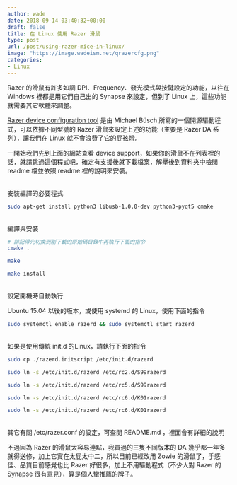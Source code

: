 ```yaml
---
author: wade
date: 2018-09-14 03:40:32+00:00
draft: false
title: 在 Linux 使用 Razer 滑鼠
type: post
url: /post/using-razer-mice-in-linux/
image: "https://image.wadeism.net/qrazercfg.png"
categories:
- Linux
---
```


Razer 的滑鼠有許多如調 DPI、Frequency、發光模式與按鍵設定的功能，以往在 Windows 裡都是用它們自己出的 Synapse 來設定，但到了 Linux 上，這些功能就需要其它軟體來調整。

[Razer device configuration tool](https://bues.ch/cms/hacking/razercfg.html) 是由 Michael Büsch 所寫的一個開源驅動程式，可以依據不同型號的 Razer 滑鼠來設定上述的功能（主要是 Razer DA 系列），讓我們在 Linux 就不會浪費了它的屁孩燈。

一開始我們先到上面的網站查看 device support，如果你的滑鼠不在列表裡的話，就請跳過這個程式吧，確定有支援後就下載檔案，解壓後到資料夾中檢閱 readme 檔並依照 readme 裡的說明來安裝。

\
安裝編譯的必要程式
    
```bash
sudo apt-get install python3 libusb-1.0.0-dev python3-pyqt5 cmake
```

\
編譯與安裝
    
```bash
# 請記得先切換到剛下載的原始碼目錄中再執行下面的指令
cmake .
```
    
```bash
make
```
    
```bash
make install
```

\
設定開機時自動執行

Ubuntu 15.04 以後的版本，或使用 systemd 的 Linux，使用下面的指令

```bash
sudo systemctl enable razerd && sudo systemctl start razerd
```

\
如果是使用傳統 init.d 的Linux，請執行下面的指令

```bash
sudo cp ./razerd.initscript /etc/init.d/razerd
```
    
```bash
sudo ln -s /etc/init.d/razerd /etc/rc2.d/S99razerd
```

```bash
sudo ln -s /etc/init.d/razerd /etc/rc5.d/S99razerd
```

```bash
sudo ln -s /etc/init.d/razerd /etc/rc6.d/K01razerd
```
    
```bash
sudo ln -s /etc/init.d/razerd /etc/rc6.d/K01razerd
```

\
其它有關 /etc/razer.conf 的設定，可查閱 README.md ，裡面會有詳細的說明

不過因為 Razer 的滑鼠太容易連點，我買過的三隻不同版本的 DA 幾乎都一年多就得送修，加上它實在太屁太中二，所以目前已經改用 Zowie 的滑鼠了，手感佳、品質目前感覺也比 Razer 好很多，加上不用驅動程式（不少人對 Razer 的 Synapse 很有意見），算是個人蠻推薦的牌子。
